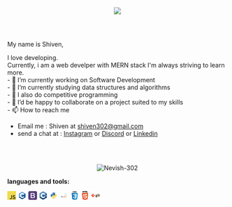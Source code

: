 <h1 align="center">
  <a href="https://git.io/typing-svg">
    <img src="https://readme-typing-svg.herokuapp.com/?lines=Hello,+World!+👋;This+is+Shiven....;Nice+to+meet+you!&center=true&size=30">
  </a>
</h1>

<br>
<br>
My name is Shiven,  

I love developing.  
Currently, i am a web develper with MERN stack
I'm always striving to learn more.
<br>- 🔭 I’m currently working on Software Development
<br>- 🌱 I’m currently studying data structures and algorithms
<br>- 🔭 I also do competitive programming
<br>- 👬 I’d be happy to collaborate on a project suited to my skills
<br>- 📫 How to reach me

- Email me : Shiven at shiven302@gmail.com 
- send a chat at : [Instagram](https://www.instagram.com/nevish_302/) or [Discord](https://discordapp.com/users/537666175702794240) or [Linkedin](https://www.linkedin.com/in/shiven-upadhyay-9834bb100)
<br>
<br>

<p align="center"> <img src="https://github-readme-stats.vercel.app/api?username=Nevish-302&show_icons=true&theme=gotham" alt="Nevish-302" />

**languages and tools:**  

<code><img height="20" src="https://raw.githubusercontent.com/github/explore/80688e429a7d4ef2fca1e82350fe8e3517d3494d/topics/javascript/javascript.png"></code>
<code><img height="20" src="https://raw.githubusercontent.com/github/explore/80688e429a7d4ef2fca1e82350fe8e3517d3494d/topics/c/c.png"></code>
<code><img height="20" src="https://raw.githubusercontent.com/github/explore/5c058a388828bb5fde0bcafd4bc867b5bb3f26f3/topics/bootstrap/bootstrap.png"></code>
<code><img height="20" src="https://raw.githubusercontent.com/github/explore/80688e429a7d4ef2fca1e82350fe8e3517d3494d/topics/cpp/cpp.png"></code>
<code><img height="20" src="https://raw.githubusercontent.com/github/explore/80688e429a7d4ef2fca1e82350fe8e3517d3494d/topics/python/python.png"></code>
<code><img height="20" src="https://raw.githubusercontent.com/github/explore/80688e429a7d4ef2fca1e82350fe8e3517d3494d/topics/mysql/mysql.png"></code>
<code><img height="20" src="https://raw.githubusercontent.com/github/explore/80688e429a7d4ef2fca1e82350fe8e3517d3494d/topics/css/css.png"></code>
<code><img height="20" src="https://raw.githubusercontent.com/github/explore/80688e429a7d4ef2fca1e82350fe8e3517d3494d/topics/html/html.png"></code>
<code><img height="20" src="https://raw.githubusercontent.com/github/explore/80688e429a7d4ef2fca1e82350fe8e3517d3494d/topics/git/git.png"></code>

<br />
